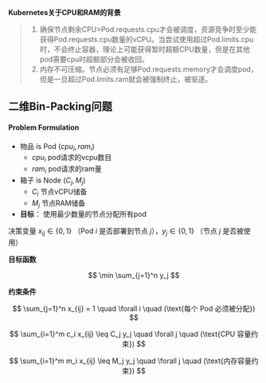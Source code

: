 **Kubernetes关于CPU和RAM的背景**

> 1. 确保节点剩余CPU>Pod.requests.cpu才会被调度，资源竞争时至少能获得Pod.requests.cpu数量的vCPU。当尝试使用超过Pod.limits.cpu时，不会终止容器，理论上可能获得暂时超额CPU数量，但是在其他pod需要cpu时超额部分会被收回。
> 2. 内存不可压缩。节点必须有足够Pod.requests.memory才会调度pod，但是一旦超过Pod.limits.ram就会被强制终止，被驱逐。

## 二维Bin-Packing问题

#### Problem Formulation

- 物品 is Pod ($cpu_i, ram_i$)
  - $cpu_i$ pod请求的vcpu数目
  - $ram_i$ pod请求的ram量
- 箱子 is Node ($C_j, M_j$)
  - $C_i$ 节点vCPU储备
  - $M_j$ 节点RAM储备
- **目标**： 使用最少数量的节点分配所有pod

决策变量 $x_{ij} \in \{0,1\}$ （Pod $i$ 是否部署到节点 $j$），$y_j \in \{0,1\}$ （节点 $j$ 是否被使用）

**目标函数**

$$
\min \sum_{j=1}^n y_j
$$

**约束条件**

$$
\sum_{j=1}^n x_{ij} = 1 \quad \forall i \quad (\text{每个 Pod 必须被分配})
$$

$$
\sum_{i=1}^m c_i x_{ij} \leq C_j y_j \quad \forall j \quad (\text{CPU 容量约束})
$$

$$
\sum_{i=1}^m m_i x_{ij} \leq M_j y_j \quad \forall j \quad (\text{内存容量约束})
$$
